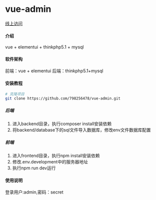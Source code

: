 # vue-admin

[线上访问](http://panjiachen.github.io/vue-admin-template)

#### 介绍
vue + elementui + thinkphp5.1 + mysql

#### 软件架构
前端：vue + elementui
后端：thinkphp5.1+mysql

#### 安装教程
```bash
# 克隆项目
git clone https://github.com/798256478/vue-admin.git
```

##### 后端
1.  进入backend目录，执行composer install安装依赖
2.  将backend/database下的sql文件导入数据库，修改env文件数据库配置

##### 前端
1.  进入frontend目录，执行npm install安装依赖
2.  修改.env.development中的服务器地址
3.  执行npm run dev运行

#### 使用说明
登录用户:admin,密码：secret
